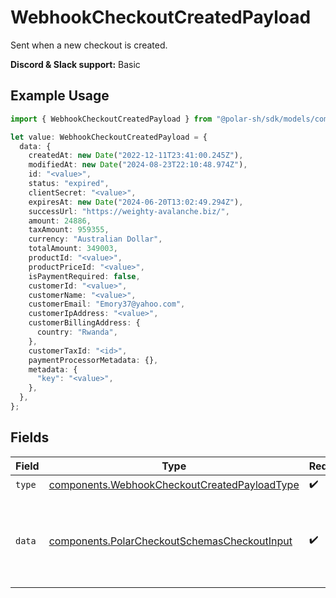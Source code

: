 # WebhookCheckoutCreatedPayload

Sent when a new checkout is created.

**Discord & Slack support:** Basic

## Example Usage

```typescript
import { WebhookCheckoutCreatedPayload } from "@polar-sh/sdk/models/components";

let value: WebhookCheckoutCreatedPayload = {
  data: {
    createdAt: new Date("2022-12-11T23:41:00.245Z"),
    modifiedAt: new Date("2024-08-23T22:10:48.974Z"),
    id: "<value>",
    status: "expired",
    clientSecret: "<value>",
    expiresAt: new Date("2024-06-20T13:02:49.294Z"),
    successUrl: "https://weighty-avalanche.biz/",
    amount: 24886,
    taxAmount: 959355,
    currency: "Australian Dollar",
    totalAmount: 349003,
    productId: "<value>",
    productPriceId: "<value>",
    isPaymentRequired: false,
    customerId: "<value>",
    customerName: "<value>",
    customerEmail: "Emory37@yahoo.com",
    customerIpAddress: "<value>",
    customerBillingAddress: {
      country: "Rwanda",
    },
    customerTaxId: "<id>",
    paymentProcessorMetadata: {},
    metadata: {
      "key": "<value>",
    },
  },
};
```

## Fields

| Field                                                                                                        | Type                                                                                                         | Required                                                                                                     | Description                                                                                                  |
| ------------------------------------------------------------------------------------------------------------ | ------------------------------------------------------------------------------------------------------------ | ------------------------------------------------------------------------------------------------------------ | ------------------------------------------------------------------------------------------------------------ |
| `type`                                                                                                       | [components.WebhookCheckoutCreatedPayloadType](../../models/components/webhookcheckoutcreatedpayloadtype.md) | :heavy_check_mark:                                                                                           | N/A                                                                                                          |
| `data`                                                                                                       | [components.PolarCheckoutSchemasCheckoutInput](../../models/components/polarcheckoutschemascheckoutinput.md) | :heavy_check_mark:                                                                                           | Checkout session data retrieved using an access token.                                                       |